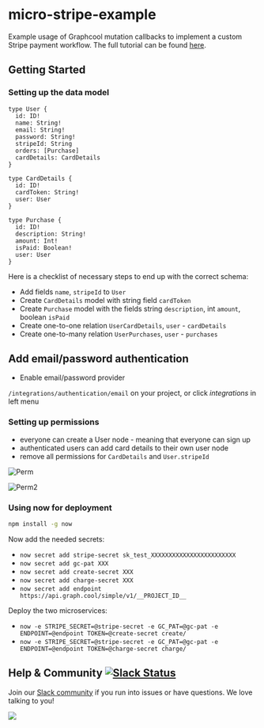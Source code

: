 # micro-stripe-example

Example usage of Graphcool mutation callbacks to implement a custom Stripe payment workflow. The full tutorial can be found [here](https://www.graph.cool/docs/tutorials/stripe-payments-with-mutation-callbacks-using-micro-and-now-soiyaquah7).

## Getting Started

### Setting up the data model

```idl
type User {
  id: ID!
  name: String!
  email: String!
  password: String!
  stripeId: String
  orders: [Purchase]
  cardDetails: CardDetails
}

type CardDetails {
  id: ID!
  cardToken: String!
  user: User
}

type Purchase {
  id: ID!
  description: String!
  amount: Int!
  isPaid: Boolean!
  user: User
}
```

Here is a checklist of necessary steps to end up with the correct schema:

* Add fields `name`, `stripeId` to `User`
* Create `CardDetails` model with string field `cardToken`
* Create `Purchase` model with the fields string `description`, int `amount`, boolean `isPaid`
* Create one-to-one relation `UserCardDetails`, `user` - `cardDetails`
* Create one-to-many relation `UserPurchases`, `user` - `purchases`

## Add email/password authentication

* Enable email/password provider

`/integrations/authentication/email` on your project, or click *integrations* in left menu

### Setting up permissions

* everyone can create a User node - meaning that everyone can sign up
* authenticated users can add card details to their own user node
* remove all permissions for `CardDetails` and `User.stripeId`

![Perm](https://github.com/tela5/micro-stripe-example/raw/master/screenshots/permission1.png "P1")

![Perm2](https://github.com/tela5/micro-stripe-example/raw/master/screenshots/permission2.png "P2")


### Using now for deployment

```sh
npm install -g now
```

Now add the needed secrets:

* `now secret add stripe-secret sk_test_XXXXXXXXXXXXXXXXXXXXXXXX`
* `now secret add gc-pat XXX`
* `now secret add create-secret XXX`
* `now secret add charge-secret XXX`
* `now secret add endpoint https://api.graph.cool/simple/v1/__PROJECT_ID__`

Deploy the two microservices:

* `now -e STRIPE_SECRET=@stripe-secret -e GC_PAT=@gc-pat -e ENDPOINT=@endpoint TOKEN=@create-secret create/`
* `now -e STRIPE_SECRET=@stripe-secret -e GC_PAT=@gc-pat -e ENDPOINT=@endpoint TOKEN=@charge-secret charge/`

## Help & Community [![Slack Status](https://slack.graph.cool/badge.svg)](https://slack.graph.cool)

Join our [Slack community](http://slack.graph.cool/) if you run into issues or have questions. We love talking to you!

![](http://i.imgur.com/5RHR6Ku.png)
